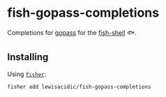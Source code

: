 # fish-gopass-completions

Completions for [gopass](https://github.com/gopasspw/gopass) for the [fish-shell](https://fishshell.com) :fish:.

## Installing

Using [`fisher`](https://github.com/jorgebucaran/fisher):

```fish
fisher add lewisacidic/fish-gopass-completions
```


